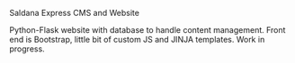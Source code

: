Saldana Express CMS and Website

Python-Flask website with database to handle content management. Front end is Bootstrap, little bit of custom JS and JINJA templates. Work in progress.